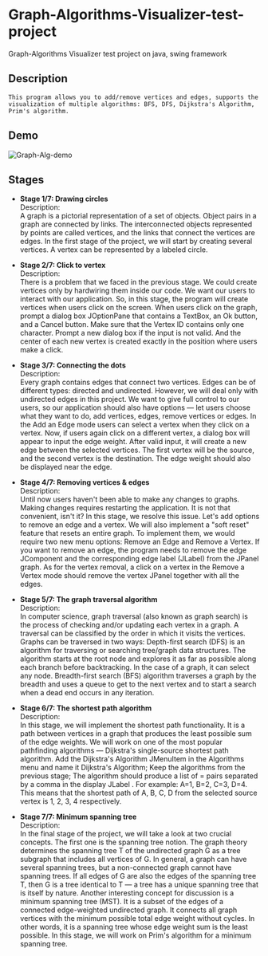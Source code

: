 # Graph-Algorithms-Visualizer-test-project
Graph-Algorithms Visualizer test project on java, swing framework

## Description
    This program allows you to add/remove vertices and edges, supports the visualization of multiple algorithms: BFS, DFS, Dijkstra's Algorithm, Prim's algorithm.

## Demo

![Graph-Alg-demo](https://user-images.githubusercontent.com/71446610/183358688-19897d56-6cff-49fb-b3a1-6bf5e8c0da25.gif)

## Stages

- **Stage 1/7: Drawing circles**  
Description:  
A graph is a pictorial representation of a set of objects. Object pairs in a graph are connected by links. The interconnected objects represented by points are called vertices, and the links that connect the vertices are edges.
In the first stage of the project, we will start by creating several vertices. A vertex can be represented by a labeled circle.

- **Stage 2/7: Click to vertex**  
Description:  
There is a problem that we faced in the previous stage. We could create vertices only by hardwiring them inside our code. We want our users to interact with our application. So, in this stage, the program will create vertices when users click on the screen.
When users click on the graph, prompt a dialog box JOptionPane that contains a TextBox, an Ok button, and a Cancel button.
Make sure that the Vertex ID contains only one character. Prompt a new dialog box if the input is not valid. And the center of each new vertex is created exactly in the position where users make a click.

- **Stage 3/7: Connecting the dots**  
Description:  
Every graph contains edges that connect two vertices. Edges can be of different types: directed and undirected. However, we will deal only with undirected edges in this project.
We want to give full control to our users, so our application should also have options — let users choose what they want to do, add vertices, edges, remove vertices or edges.
In the Add an Edge mode users can select a vertex when they click on a vertex. Now, if users again click on a different vertex, a dialog box will appear to input the edge weight. After valid input, it will create a new edge between the selected vertices. The first vertex will be the source, and the second vertex is the destination. The edge weight should also be displayed near the edge.

- **Stage 4/7: Removing vertices & edges**  
Description:  
Until now users haven't been able to make any changes to graphs. Making changes requires restarting the application. It is not that convenient, isn't it? In this stage, we resolve this issue. Let's add options to remove an edge and a vertex. We will also implement a "soft reset" feature that resets an entire graph.
To implement them, we would require two new menu options: Remove an Edge and Remove a Vertex. If you want to remove an edge, the program needs to remove the edge JComponent and the corresponding edge label (JLabel) from the JPanel graph. As for the vertex removal, a click on a vertex in the Remove a Vertex mode should remove the vertex JPanel together with all the edges.

- **Stage 5/7: The graph traversal algorithm**  
Description:  
In computer science, graph traversal (also known as graph search) is the process of checking and/or updating each vertex in a graph. A traversal can be classified by the order in which it visits the vertices. Graphs can be traversed in two ways:
Depth-first search (DFS) is an algorithm for traversing or searching tree/graph data structures. The algorithm starts at the root node and explores it as far as possible along each branch before backtracking. In the case of a graph, it can select any node.
Breadth-first search (BFS) algorithm traverses a graph by the breadth and uses a queue to get to the next vertex and to start a search when a dead end occurs in any iteration.

- **Stage 6/7: The shortest path algorithm**  
Description:  
In this stage, we will implement the shortest path functionality. It is a path between vertices in a graph that produces the least possible sum of the edge weights. We will work on one of the most popular pathfinding algorithms — Dijkstra's single-source shortest path algorithm.
Add the Dijkstra's Algorithm JMenuItem in the Algorithms menu and name it Dijkstra's Algorithm;
Keep the algorithms from the previous stage;
The algorithm should produce a list of <Vertex>=<Cost> pairs separated by a comma in the display JLabel . For example: A=1, B=2, C=3, D=4. This means that the shortest path of A, B, C, D from the selected source vertex is 1, 2, 3, 4 respectively.

- **Stage 7/7: Minimum spanning tree**  
Description:  
In the final stage of the project, we will take a look at two crucial concepts. The first one is the spanning tree notion. The graph theory determines the spanning tree T of the undirected graph G as a tree subgraph that includes all vertices of G. In general, a graph can have several spanning trees, but a non-connected graph cannot have spanning trees. If all edges of G are also the edges of the spanning tree T, then G is a tree identical to T — a tree has a unique spanning tree that is itself by nature.
Another interesting concept for discussion is a minimum spanning tree (MST). It is a subset of the edges of a connected edge-weighted undirected graph. It connects all graph vertices with the minimum possible total edge weight without cycles. In other words, it is a spanning tree whose edge weight sum is the least possible.
In this stage, we will work on Prim's algorithm for a minimum spanning tree.
